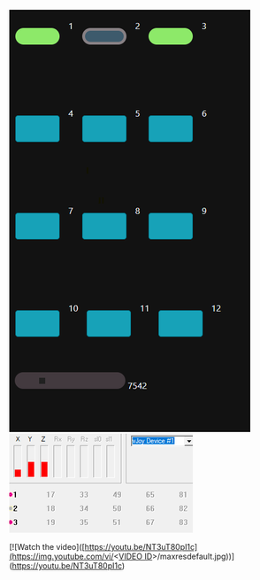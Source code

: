 ![Alt text](https://github.com/barrieHD/PyButtonBox/blob/main/Screenshot%202023-12-23%20163124.png)
 ![Alt text](https://github.com/barrieHD/PyButtonBox/blob/main/Screenshot%202023-12-23%20163150.png)

[![Watch the video]([https://youtu.be/NT3uT80pI1c](https://img.youtube.com/vi/<[VIDEO ID](https://youtu.be/NT3uT80pI1c)>/maxresdefault.jpg))](https://youtu.be/NT3uT80pI1c)
